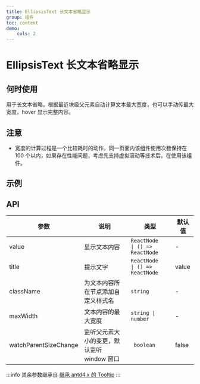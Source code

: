 ```yaml
---
title: EllipsisText 长文本省略显示
group: 组件
toc: content
demo:
    cols: 2
---
```


# EllipsisText 长文本省略显示

## 何时使用

用于长文本省略，根据最近块级父元素自动计算文本最大宽度，也可以手动传最大宽度，hover 显示完整内容。

## 注意

-   宽度的计算过程是一个比较耗时的动作，同一页面内该组件使用次数保持在 100 个以内，如果存在性能问题，考虑先支持虚拟滚动等技术后，在使用该组件。

## 示例

<code src="./demos/basic.tsx" title="基础使用" description="请更改窗口大小"></code>
<code src="./demos/watchParent.tsx" title="监听父元素" description="在一些情况下会变更容器的宽度，如滚动条的消失隐藏。当宽度变更后需要重新计算可用区域，可以通过传递 watchParentSizeChange 开启监听父元素，当父元素大小改变时会重新进行计算"></code>
<code src="./demos/maxWidth.tsx" title="宽度限制" ></code>
<code src="./demos/inlineElement.tsx" title="在行内元素中使用" description="行内元素无法获得宽度，在计算时会不断向上查找，直到找到一个能够正确获取宽度的父元素，并以找到父元素宽度当作文本的可视宽度" ></code>
<code src="./demos/flex.tsx" title="在 flex 中使用" description="请更改窗口大小"></code>
<code src="./demos/multiple.tsx" title="同一容器多个 EllipsisText 组件" description="都必须传入 maxWidth"></code>
<code src="./demos/valueType.tsx" title="支持 ReactNode" description="只支持返回的 dom 为行内元素"></code>

## API

| 参数                  | 说明                                       | 类型                             | 默认值 |
| --------------------- | ------------------------------------------ | -------------------------------- | ------ |
| value                 | 显示文本内容                               | `ReactNode   \| () => ReactNode` | -      |
| title                 | 提示文字                                   | `ReactNode   \| () => ReactNode` | value  |
| className             | 为文本内容所在节点添加自定义样式名         | `string`                         | -      |
| maxWidth              | 文本内容的最大宽度                         | `string \| number`               | -      |
| watchParentSizeChange | 监听父元素大小的变更，默认监听 window 窗口 | ` boolean`                       | false  |

:::info
其余参数继承自 [继承 antd4.x 的 Tooltip](https://4x.ant.design/components/tooltip-cn/#API)
:::
